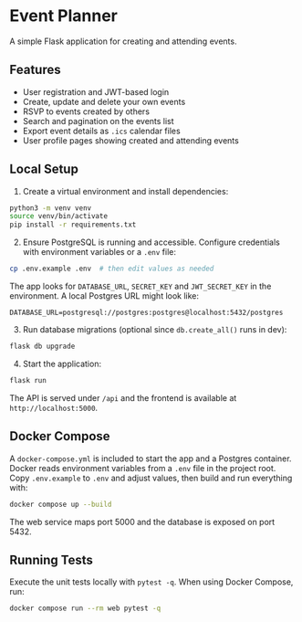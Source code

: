 # Event Planner

A simple Flask application for creating and attending events.

## Features

- User registration and JWT-based login
- Create, update and delete your own events
- RSVP to events created by others
- Search and pagination on the events list
- Export event details as `.ics` calendar files
- User profile pages showing created and attending events

## Local Setup

1. Create a virtual environment and install dependencies:

```bash
python3 -m venv venv
source venv/bin/activate
pip install -r requirements.txt
```

2. Ensure PostgreSQL is running and accessible. Configure credentials with
   environment variables or a `.env` file:

```bash
cp .env.example .env  # then edit values as needed
```

The app looks for `DATABASE_URL`, `SECRET_KEY` and `JWT_SECRET_KEY` in the
environment. A local Postgres URL might look like:

```
DATABASE_URL=postgresql://postgres:postgres@localhost:5432/postgres
```

3. Run database migrations (optional since `db.create_all()` runs in dev):

```bash
flask db upgrade
```

4. Start the application:

```bash
flask run
```

The API is served under `/api` and the frontend is available at `http://localhost:5000`.

## Docker Compose

A `docker-compose.yml` is included to start the app and a Postgres container.
Docker reads environment variables from a `.env` file in the project root.
Copy `.env.example` to `.env` and adjust values, then build and run everything
with:

```bash
docker compose up --build
```

The web service maps port 5000 and the database is exposed on port 5432.

## Running Tests

Execute the unit tests locally with `pytest -q`. When using Docker Compose, run:

```bash
docker compose run --rm web pytest -q
```
